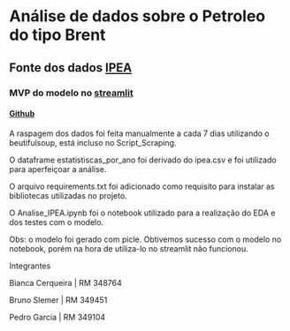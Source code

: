 # Análise de dados sobre o Petroleo do tipo Brent

## Fonte dos dados [IPEA](http://www.ipeadata.gov.br/ExibeSerie.aspx?module=m&serid=1650971490&oper=view)

### MVP do modelo no [streamlit](https://ipea-analytics-fiap-1dtat.streamlit.app/?embed_options=dark_theme)

#### [Github](https://github.com/BrunoSlemer/IPEA-Analytics)

A raspagem dos dados foi feita manualmente a cada 7 dias utilizando o beutifulsoup, está incluso no Script_Scraping.

O dataframe estatistiscas_por_ano foi derivado do ipea.csv e foi utilizado para aperfeiçoar a análise.

O arquivo requirements.txt foi adicionado como requisito para instalar as bibliotecas utilizadas no projeto.

O Analise_IPEA.ipynb foi o notebook utilizado para a realização do EDA e dos testes com o modelo.

Obs: o modelo foi gerado com picle. Obtivemos sucesso com o modelo no notebook, porém na hora de utiliza-lo no streamlit não funcionou.

Integrantes

Bianca Cerqueira | RM 348764

Bruno Slemer | RM 349451

Pedro Garcia | RM 349104
